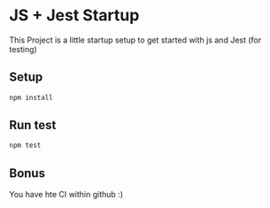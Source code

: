 

# JS + Jest Startup

This Project is a little startup setup to get started with js and Jest (for testing)

## Setup

```bash
npm install
```

## Run test

```bash
npm test
```

## Bonus

You have hte CI within github :)